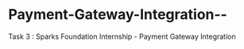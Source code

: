 # Payment-Gateway-Integration--
Task 3 : Sparks Foundation Internship - Payment Gateway Integration 
